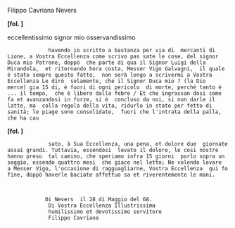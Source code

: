 Filippo Cavriana
Nevers




        
            
                
**[fol. ]**


                
eccellentissimo signor mio osservandissimo


                 havendo io scritto a bastanza per via di  mercanti di Lione, a Vostra Eccellenza come scrivo pas sate le cose, del signor Duca mio Patrone, doppò  che parte di qua il Signor Luigi della Mirandola,  et ritornando hora costa, Messer Vigo Galvagni,  il quale è stato sempre questo fatto,  non serà longo a scrivermi a Vostra Eccellenza Le dirò  solamente, che il Signor Duca mio ? (la Dio  merce) gia 15 di, è fuori di ogni pericolo  di morte, perché tanto è ... il tempo,  che è libero dalla febre / Et che ingrassan dosi come fa et avanzandosi in forze, si è  concluso da noi, si non darle il latte, ma  colla regola della vita, ridurlo in stato per fetto di sanità; le piage sono consolidate,  fuori che l'intrata della palla, che ha cau
				
**[fol. ]**


				 sato, à Sua Eccellenza, una pena, et dolore due  giornate assai grandi. Tuttavia, essendosi  levato il dolore, le cosi nostre hanno preso  tal camino, che speriamo infra 15 giorni  porlo sopra un seggio, essendo quattro mesi  che giace nel letto; Ne volendo levare  a Messer Vigo, l'occasione di ragguagliarne, Vostra Eccellenza  qui fo fine, doppò haverle baciate affettuo sa et riverentemente le mani.


                
                Di Nevers  il 28 di Maggio del 68.
                 Di Vostra Eccellenza Illustrissima
                 humilissimo et devotissimo servitore
                 Filippo Cavriana
                


            
        
    